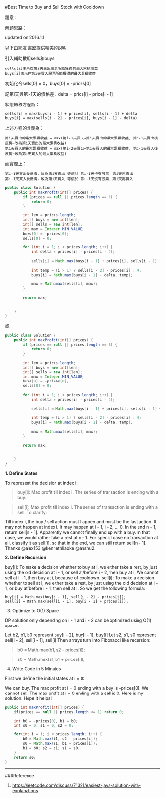 #Best Time to Buy and Sell Stock with Cooldown 


題意：


解題思路：


updated on 2016.1.1

以下由網友 [書影](http://bookshadow.com/weblog/2015/11/24/leetcode-best-time-to-buy-and-sell-stock-with-cooldown/)提供精美的說明

引入輔助數組sells和buys
```
sells[i]表示在第i天賣出股票所能獲得的最大累積收益
buys[i]表示在第i天買入股票所能獲得的最大累積收益
```
初始化令sells[0] = 0，buys[0] = -prices[0]

記第i天與第i-1天的價格差：delta = price[i] - price[i - 1]

狀態轉移方程為：
```
sells[i] = max(buys[i - 1] + prices[i], sells[i - 1] + delta) 
buys[i] = max(sells[i - 2] - prices[i], buys[i - 1] - delta)
```
上述方程的含義為：
```
第i天賣出的最大累積收益 = max(第i-1天買入~第i天賣出的最大累積收益, 第i-1天賣出後反悔~改為第i天賣出的最大累積收益)
第i天買入的最大累積收益 = max(第i-2天賣出~第i天買入的最大累積收益, 第i-1天買入後反悔~改為第i天買入的最大累積收益)
```
而實際上：
```
第i-1天賣出後反悔，改為第i天賣出 等價於 第i-1天持有股票，第i天再賣出
第i-1天買入後反悔，改為第i天買入 等價於 第i-1天沒有股票，第i天再買入
```

```java
public class Solution {
    public int maxProfit(int[] prices) {
        if (prices == null || prices.length == 0) {
            return 0;
        }
        
        int len = prices.length;
        int[] buys = new int[len];
        int[] sells = new int[len];
        int max = Integer.MIN_VALUE;
        buys[0] = -prices[0];
        sells[0] = 0;
        
        for (int i = 1; i < prices.length; i++) {
            int delta = prices[i] - prices[i - 1];
            
            sells[i] = Math.max(buys[i - 1] + prices[i], sells[i - 1] + delta);
            
            int temp = (i > 1) ? sells[i - 2] - prices[i] : 0;
            buys[i] = Math.max(buys[i - 1] - delta, temp);
            
            max = Math.max(sells[i], max);
        }
        
        return max;
        
        
    }
}
```

或

```java
public class Solution {
    public int maxProfit(int[] prices) {
        if (prices == null || prices.length == 0) {
            return 0;
        }
        
        int len = prices.length;
        int[] buys = new int[len];
        int[] sells = new int[len];
        int max = Integer.MIN_VALUE;
        buys[0] = -prices[0];
        sells[0] = 0;
        
        for (int i = 1; i < prices.length; i++) {
            int delta = prices[i] - prices[i - 1];
            
            sells[i] = Math.max(buys[i - 1] + prices[i], sells[i - 1] + delta);
            
            int temp = (i > 1) ? sells[i - 2] - prices[i] : 0;
            buys[i] = Math.max(buys[i - 1] - delta, temp);
            
            max = Math.max(sells[i], max);
        }
        
        return max;
        
        
    }
}
```

**1. Define States**

To represent the decision at index i:

>buy[i]: Max profit till index i. The series of transaction is ending with a buy.

>sell[i]: Max profit till index i. The series of transaction is ending with a sell.
To clarify:

Till index i, the buy / sell action must happen and must be the last action. It may not happen at index i. It may happen at i - 1, i - 2, ... 0.
In the end n - 1, return sell[n - 1]. Apparently we cannot finally end up with a buy. In that case, we would rather take a rest at n - 1.
For special case no transaction at all, classify it as sell[i], so that in the end, we can still return sell[n - 1]. Thanks @alex153 @kennethliaoke @anshu2.

**2. Define Recursion**

buy[i]: To make a decision whether to buy at i, we either take a rest, by just using the old decision at i - 1, or sell at/before i - 2, then buy at i, We cannot sell at i - 1, then buy at i, because of cooldown.
sell[i]: To make a decision whether to sell at i, we either take a rest, by just using the old decision at i - 1, or buy at/before i - 1, then sell at i.
So we get the following formula:
```
buy[i] = Math.max(buy[i - 1], sell[i - 2] - prices[i]);   
sell[i] = Math.max(sell[i - 1], buy[i - 1] + prices[i]);
```
3. Optimize to O(1) Space

DP solution only depending on i - 1 and i - 2 can be optimized using O(1) space.

Let b2, b1, b0 represent buy[i - 2], buy[i - 1], buy[i]
Let s2, s1, s0 represent sell[i - 2], sell[i - 1], sell[i]
Then arrays turn into Fibonacci like recursion:

>b0 = Math.max(b1, s2 - prices[i]);

>s0 = Math.max(s1, b1 + prices[i]);

4. Write Code in 5 Minutes

First we define the initial states at i = 0:

We can buy. The max profit at i = 0 ending with a buy is -prices[0].
We cannot sell. The max profit at i = 0 ending with a sell is 0.
Here is my solution. Hope it helps!

```java
public int maxProfit(int[] prices) {
    if(prices == null || prices.length <= 1) return 0;

    int b0 = -prices[0], b1 = b0;
    int s0 = 0, s1 = 0, s2 = 0;

    for(int i = 1; i < prices.length; i++) {
        b0 = Math.max(b1, s2 - prices[i]);
        s0 = Math.max(s1, b1 + prices[i]);
        b1 = b0; s2 = s1; s1 = s0; 
    }
    return s0;
}
```



---
###Reference
1. https://leetcode.com/discuss/71391/easiest-java-solution-with-explanations